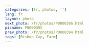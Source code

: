 ```yaml
---
categories: [fr, photos, '']
lang: fr
layout: photo
next_photo: /fr/photos/P0000396.html
picname: P0000395
prev_photo: /fr/photos/P0000394.html
tags: [Bishop Cap, Farm]
---
```

